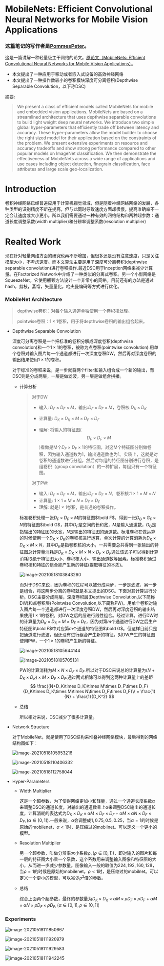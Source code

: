 # MobileNets: Efficient Convolutional Neural Networks for Mobile Vision Applications

### 这篇笔记的写作者是[PommesPeter](https://github.com/PommesPeter)。

这是一篇讲解一种轻量级主干网络的论文。[原论文（MobileNets: Efficient Convolutional Neural Networks for Mobile Vision Applications）](https://arxiv.org/abs/1704.04861)。

- 本文提出了一种应用于移动或者嵌入式设备的高效神经网络
- 本文提出了一种操作数较小的卷积模块深度可分离卷积(Depthwise Separable Convolution，以下称DSC)

摘要:

> We present a class of efficient models called MobileNets for mobile and embedded vision applications. MobileNets are based on a streamlined architecture that uses depthwise separable convolutions to build light weight deep neural networks. We introduce two simple global hyper-parameters that efficiently trade off between latency and accuracy. These hyper-parameters allow the model builder to choose the right sized model for their application based on the constraints of the problem. We present extensive experiments on resource and accuracy tradeoffs and show strong performance compared to other popular models on ImageNet classification. We then demonstrate the effectiveness of MobileNets across a wide range of applications and use cases including object detection, finegrain classification, face attributes and large scale geo-localization.

# Introduction

卷积神经网络已经普遍应用于计算机视觉领域，但是随着神经网络网络的发展，各种类型的识别精度不断在提高，但与此同时导致速度方面却很慢，提高准确率不一定会让速度或大小更小。所以我们需要通过一种有效的网络结构和两种超参数：通道长度调整系数(width multiplier)和分辨率调整系数(resolution multiplier)

# Realted Work

现在针对轻量网络方面的研究也再不断增加，但很多还是没有注意速度，只是关注模型大小，不考虑速度。而本文算法主要是用了深度可分离卷积(depthwise separable convolution)进行卷积操作.最近DSC用于Inception网络来减少计算量。在Factorized Network中介绍了一种类似的分离式卷积。另一个小型网络是SqueezeNet，它使用瓶颈方法设计一个非常小的网络。目前还有的办法是通过hash，剪枝，蒸馏，矢量量化，哈夫曼编码等方式进行优化。

### MobileNet Architecture

> depthwise卷积：对每个输入通道单独使用一个卷积核处理。
>
> pointwise卷积：$1\times1$卷积，用于将depthwise卷积的输出组合起来。

- Depthwise Separable Convolution

  深度可分离卷积是一个把标准的卷积分解成深度卷积(depthwise convolution)和一个$1\times1$的卷积，被称为点卷积(pointwise convolution).用单个卷积对输入图片每一个通道都进行一次深度卷积DW，然后再对深度卷积的输出结果使用$1\times1$的卷积。

  对于标准的卷积来说，是一步就将两个filter和输入组合成一个新的输出，而DSC则是分成两层，一层是做滤波，另一层是做组合拼接。

  + 计算分析

    > 对于DW
    >
    > - 输入: $D_F\times D_F\times M$，输出:$D_F\times D_F\times M$，卷积核:$D_K\times D_K$
    >
    > - 计算量: $D_K\times D_K\times M\times D_F\times D_F$
    > - 理解: 将输入的特征图($$D_F\times D_F\times M$$)看做是M个$D_F\times D_F\times1$的特征图，对这M个特征图分别做卷积，因为输入通道数为1，输出通道数也为1。实质上，这就是对卷积的通道数进行分组，然后对每组的特征图分别进行卷积，是组卷积（group convolution）的一种扩展，每组只有一个特征图。
    >
    > 对于PW:
    >
    > - 输入: $D_F\times D_F\times M$，输出:$D_F\times D_F\times N$，卷积核:$1\times1\times M\times N$
    > - 计算量: $1\times1\times M\times N\times D_F\times D_F$
    > - 理解: 就是$1\times1$卷积，是普通的卷积操作。

    标准卷积处理一张$D_F\times D_F\times M$的特征图$\bold F$，得到一张$D_G\times G_F\times N$的特征图$\bold G$，其中$D_F$是空间的长和宽，$M$是输入通道数，$D_G$是指输出的特征图的长宽，$N$是输出的特征图的通道数。标准卷积在做运算的时候使用一个$D_K\times D_K$的卷积核进行运算，单次计算的计算消耗为$D_K\times D_K\times M\times N$，其中$D_K$是指卷积核的大小，一共需要总共得到一张输出的特征图总计算量消耗是$D_K\times D_K\times M\times N\times D_F\times D_F$通过该式子可以得到计算消耗取绝于特征图大小、卷积核大小、输出通道数等因素。标准卷积通过卷积核和特征的组合能产生新的特征(提取特征的本质)。

    ![image-20210518103843290](./src/MobileNets-Efficient-Convolutional-Neural-Networks-for-Mobile-Vision-Applications/image-20210518103843290.png)

    而对于DSC来说，因为卷积的过程可以被分成两步，一步是滤波，另一步是组合，将这两步分离的卷积就是本文提出的DSC。下面对其计算进行分析。DSC主要分成两层，深度卷积层(Depthwise Convolution,以下简称DW)和点卷积层(Pointwise Convolution,以下简称PW)。用单个卷积对输入图片每一个通道都进行一次深度卷积DW，然后再对深度卷积的输出结果使用$1\times1$的卷积，对DW之后的层进行线性组合。经过计算，进行DW时的计算量为$D_K\times D_K\times M\times D_F\times D_F$，因为对第$m$个通道进行DW之后生产特征图$\bold F$中对应第$m$个通道的特征图$\bold G$。但这样目前只是把通道进行滤波，但还没有进行组合产生新的特征，对DW产生的特征图使用PW，一个$1\times1$的卷积产生新的特征。

    ![image-20210518105644144](./src/MobileNets-Efficient-Convolutional-Neural-Networks-for-Mobile-Vision-Applications/image-20210518105644144.png)

    ![image-20210518105705131](./src/MobileNets-Efficient-Convolutional-Neural-Networks-for-Mobile-Vision-Applications/image-20210518105705131.png)

    PW的计算消耗为$M\times N\times D_F\times D_F$.所以对于DSC来说总的计算量为$(N+D_K\times D_K)\times M\times D_F\times D_F$.通过两式相除可以得到这两种计算量上的差距
    $$
    \frac{(N+D_K\times D_K)\times M\times D_F\times D_F}{D_K\times D_K\times M\times N\times D_F\times D_F}\\ = \frac{1}{N} + \frac{1}{D_K^2}
    $$

  + 总结

    所以相对来说，DSC减少了很多计算量。

- Network Structure

  对于MobileNet，就是使用了DSC结构来堆叠神经网络模块，最后得到的网络结构图如下：

  ![image-20210518105953216](./src/MobileNets-Efficient-Convolutional-Neural-Networks-for-Mobile-Vision-Applications/image-20210518105953216.png)

  ![image-20210518110406332](./src/MobileNets-Efficient-Convolutional-Neural-Networks-for-Mobile-Vision-Applications/image-20210518110406332.png)

  ![image-20210518112758044](src/MobileNets-Efficient-Convolutional-Neural-Networks-for-Mobile-Vision-Applications/image-20210518112758044.png)

- Hyper-Parameters

  - Width Multiplier

    这是一个超参数，为了使得网络更加小和轻量，通过一个通道长度系数$\alpha$来调整DSC的通道长度，对输出的通道数乘上$\alpha$来调整DSC输出的通道长度，计算消耗的表达式为$D_K\times D_K\times\alpha M\times D_F\times D_F+\alpha M\times\alpha N\times D_F\times D_F,(\alpha\in [0,1])$.一般来说，$\alpha$会调整成$1,0.75,0.5,0.25$，当$\alpha=1$的时候是原始的mobilenet，$\alpha<1$时，是压缩过的mobilnet。可以定义一个更小的模型。

  - Resolution Multiplier

    另一个超参数，叫做分辨率大小系数$\rho,(\rho\in[0,1])$，即对输入的图片和每一层的特征图大小乘一个系数，这个系数用来调整输入图像和特征图的大小，从而进一步减少参数量。图像输入一般的取值为$224,192,160,128$，当$\rho=1$的时候是原始的mobilenet，$\rho<1$时，是压缩过的mobilnet。可以定义一个更小的模型，可以减少$\rho^2$倍的参数。

  - 总结

    综合上面两个超参数，最终的参数量为$D_K\times D_K\times\alpha M\times\rho D_F\times\rho D_F+\alpha M\times\alpha N\times\rho D_F\times\rho D_F,(\alpha\in[0,1],\rho\in[0,1])$

### Experiments

![image-20210518111850667](./src/MobileNets-Efficient-Convolutional-Neural-Networks-for-Mobile-Vision-Applications/image-20210518111850667.png)

![image-20210518111920979](./src/MobileNets-Efficient-Convolutional-Neural-Networks-for-Mobile-Vision-Applications/image-20210518111920979.png)

![image-20210518111929583](./src/MobileNets-Efficient-Convolutional-Neural-Networks-for-Mobile-Vision-Applications/image-20210518111929583.png)

![image-20210518111942245](./src/MobileNets-Efficient-Convolutional-Neural-Networks-for-Mobile-Vision-Applications/image-20210518111942245.png)



